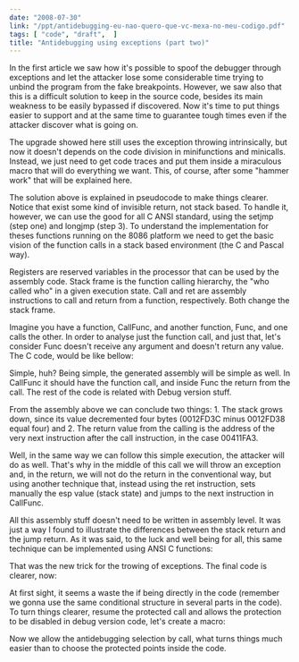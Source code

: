 ```yaml
---
date: "2008-07-30"
link: "/ppt/antidebugging-eu-nao-quero-que-vc-mexa-no-meu-codigo.pdf"
tags: [ "code", "draft",  ]
title: "Antidebugging using exceptions (part two)"
---
```

In the first article we saw how it's possible to spoof the debugger through exceptions and let the attacker lose some considerable time trying to unbind the program from the fake breakpoints. However, we saw also that this is a difficult solution to keep in the source code, besides its main weakness to be easily bypassed if discovered. Now it's time to put things easier to support and at the same time to guarantee tough times even if the attacker discover what is going on.

The upgrade showed here still uses the exception throwing intrinsically, but now it doesn't depends on the code division in minifunctions and minicalls. Instead, we just need to get code traces and put them inside a miraculous macro that will do everything we want. This, of course, after some "hammer work" that will be explained here.


The solution above is explained in pseudocode to make things clearer. Notice that exist some kind of invisible return, not stack based. To handle it, however, we can use the good for all C ANSI standard, using the setjmp (step one) and longjmp (step 3). To understand the implementation for theses functions running on the 8086 platform we need to get the basic vision of the function calls in a stack based environment (the C and Pascal way).

Registers are reserved variables in the processor that can be used by the assembly code. Stack frame is the function calling hierarchy, the "who called who" in a given execution state. Call and ret are assembly instructions to call and return from a function, respectively. Both change the stack frame.

Imagine you have a function, CallFunc, and another function, Func, and one calls the other. In order to analyse just the function call, and just that, let's consider Func doesn't receive any argument and doesn't return any value. The C code, would be like bellow:



Simple, huh? Being simple, the generated assembly will be simple as well. In CallFunc it should have the function call, and inside Func the return from the call. The rest of the code is related with Debug version stuff.



From the assembly above we can conclude two things: 1. The stack grows down, since its value decremented four bytes (0012FD3C minus 0012FD38 equal four) and 2. The return value from the calling is the address of the very next instruction after the call instruction, in the case 00411FA3.

Well, in the same way we can follow this simple execution, the attacker will do as well. That's why in the middle of this call we will throw an exception and, in the return, we will not do the return in the conventional way, but using another technique that, instead using the ret instruction, sets manually the esp value (stack state) and jumps to the next instruction in CallFunc.


All this assembly stuff doesn't need to be written in assembly level. It was just a way I found to illustrate the differences between the stack return and the jump return. As it was said, to the luck and well being for all, this same technique can be implemented using ANSI C functions:


That was the new trick for the trowing of exceptions. The final code is clearer, now:


At first sight, it seems a waste the if being directly in the code (remember we gonna use the same conditional structure in several parts in the code). To turn things clearer, resume the protected call and allows the protection to be disabled in debug version code, let's create a macro:


Now we allow the antidebugging selection by call, what turns things much easier than to choose the protected points inside the code.
